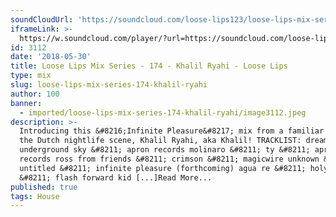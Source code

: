 ```yaml
---
soundCloudUrl: 'https://soundcloud.com/loose-lips123/loose-lips-mix-series-174-khalil'
iframeLink: >-
  https://w.soundcloud.com/player/?url=https://soundcloud.com/loose-lips123/loose-lips-mix-series-174-khalil&color=00aabb&auto_play=false&hide_related=false&show_comments=true&show_user=true&show_reposts=false
id: 3112
date: '2018-05-30'
title: Loose Lips Mix Series - 174 - Khalil Ryahi - Loose Lips
type: mix
slug: loose-lips-mix-series-174-khalil-ryahi
author: 100
banner:
  - imported/loose-lips-mix-series-174-khalil-ryahi/image3112.jpeg
description: >-
  Introducing this &#8216;Infinite Pleasure&#8217; mix from a familiar face in
  the Dutch nightlife scene, Khalil Ryahi, aka Khalil! TRACKLIST: dreams &#8211;
  underground sky &#8211; apron records molinaro &#8211; ty &#8211; apron
  records ross from friends &#8211; crimson &#8211; magicwire unknown &#8211;
  untitled &#8211; infinite pleasure (forthcoming) agua re &#8211; holy dance
  &#8211; flash forward kid [...]Read More...
published: true
tags: House
---
```

